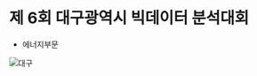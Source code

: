 # 제 6회 대구광역시 빅데이터 분석대회
- 에너지부문


![대구](https://github.com/user-attachments/assets/e2c2b125-01fa-4d7d-8916-ce33dd33702c)
